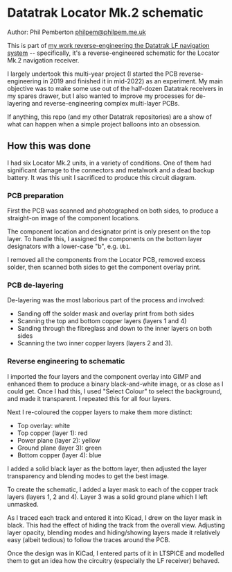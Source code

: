 # Datatrak Locator Mk.2 schematic

Author: Phil Pemberton <philpem@philpem.me.uk>

This is part of [my work reverse-engineering the Datatrak LF navigation system](https://www.philpem.me.uk/datatrak/start) -- specifically, it's a reverse-engineered schematic for the Locator Mk.2 navigation receiver.

I largely undertook this multi-year project (I started the PCB reverse-engineering in 2019 and finished it in mid-2022) as an experiment. My main objective was to make some use out of the half-dozen Datatrak receivers in my spares drawer, but I also wanted to improve my processes for de-layering and reverse-engineering complex multi-layer PCBs.

If anything, this repo (and my other Datatrak repositories) are a show of what can happen when a simple project balloons into an obsession.


## How this was done

I had six Locator Mk.2 units, in a variety of conditions. One of them had significant damage to the connectors and metalwork and a dead backup battery. It was this unit I sacrificed to produce this circuit diagram.

### PCB preparation

First the PCB was scanned and photographed on both sides, to produce a straight-on image of the component locations.

The component location and designator print is only present on the top layer. To handle this, I assigned the components on the bottom layer designators with a lower-case "b", e.g. `Ub1`.

I removed all the components from the Locator PCB, removed excess solder, then scanned both sides to get the component overlay print.

### PCB de-layering

De-layering was the most laborious part of the process and involved:

  - Sanding off the solder mask and overlay print from both sides
  - Scanning the top and bottom copper layers (layers 1 and 4)
  - Sanding through the fibreglass and down to the inner layers on both sides
  - Scanning the two inner copper layers (layers 2 and 3).

### Reverse engineering to schematic

I imported the four layers and the component overlay into GIMP and enhanced them to produce a binary black-and-white image, or as close as I could get. Once I had this, I used "Select Colour" to select the background, and made it transparent. I repeated this for all four layers.

Next I re-coloured the copper layers to make them more distinct:

  - Top overlay: white
  - Top copper (layer 1): red
  - Power plane (layer 2): yellow
  - Ground plane (layer 3): green
  - Bottom copper (layer 4): blue

I added a solid black layer as the bottom layer, then adjusted the layer transparency and blending modes to get the best image.

To create the schematic, I added a layer mask to each of the copper track layers (layers 1, 2 and 4). Layer 3 was a solid ground plane which I left unmasked.

As I traced each track and entered it into Kicad, I drew on the layer mask in black. This had the effect of hiding the track from the overall view. Adjusting layer opacity, blending modes and hiding/showing layers made it relatively easy (albeit tedious) to follow the traces around the PCB.

Once the design was in KiCad, I entered parts of it in LTSPICE and modelled them to get an idea how the circuitry (especially the LF receiver) behaved.


